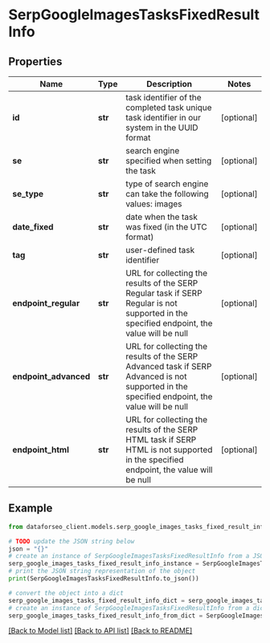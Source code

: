 # SerpGoogleImagesTasksFixedResultInfo


## Properties

Name | Type | Description | Notes
------------ | ------------- | ------------- | -------------
**id** | **str** | task identifier of the completed task unique task identifier in our system in the UUID format | [optional] 
**se** | **str** | search engine specified when setting the task | [optional] 
**se_type** | **str** | type of search engine can take the following values: images | [optional] 
**date_fixed** | **str** | date when the task was fixed (in the UTC format) | [optional] 
**tag** | **str** | user-defined task identifier | [optional] 
**endpoint_regular** | **str** | URL for collecting the results of the SERP Regular task if SERP Regular is not supported in the specified endpoint, the value will be null | [optional] 
**endpoint_advanced** | **str** | URL for collecting the results of the SERP Advanced task if SERP Advanced is not supported in the specified endpoint, the value will be null | [optional] 
**endpoint_html** | **str** | URL for collecting the results of the SERP HTML task if SERP HTML is not supported in the specified endpoint, the value will be null | [optional] 

## Example

```python
from dataforseo_client.models.serp_google_images_tasks_fixed_result_info import SerpGoogleImagesTasksFixedResultInfo

# TODO update the JSON string below
json = "{}"
# create an instance of SerpGoogleImagesTasksFixedResultInfo from a JSON string
serp_google_images_tasks_fixed_result_info_instance = SerpGoogleImagesTasksFixedResultInfo.from_json(json)
# print the JSON string representation of the object
print(SerpGoogleImagesTasksFixedResultInfo.to_json())

# convert the object into a dict
serp_google_images_tasks_fixed_result_info_dict = serp_google_images_tasks_fixed_result_info_instance.to_dict()
# create an instance of SerpGoogleImagesTasksFixedResultInfo from a dict
serp_google_images_tasks_fixed_result_info_from_dict = SerpGoogleImagesTasksFixedResultInfo.from_dict(serp_google_images_tasks_fixed_result_info_dict)
```
[[Back to Model list]](../README.md#documentation-for-models) [[Back to API list]](../README.md#documentation-for-api-endpoints) [[Back to README]](../README.md)


